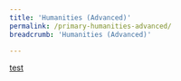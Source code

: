 ```yaml
---
title: 'Humanities (Advanced)'
permalink: /primary-humanities-advanced/
breadcrumb: 'Humanities (Advanced)'

---
```


[test](/placeholder-humanities-advanced/)
